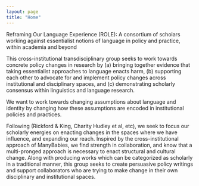 ```yaml
---
layout: page
title: "Home"
---
```


Reframing Our Language Experience (ROLE): A consortium of scholars working against essentialist notions of language in policy and practice, within academia and beyond

This cross-institutional transdisciplinary group seeks to work towards concrete policy changes in research by (a) bringing together evidence that taking essentialist approaches to language enacts harm, (b) supporting each other to advocate for and implement policy changes across institutional and disciplinary spaces, and (c) demonstrating scholarly consensus within linguistics and language research.

We want to work towards changing assumptions about language and identity by changing how these assumptions are encoded in institutional policies and practices.

Following (Rickford & King, Charity Hudley et al, etc), we seek to focus our scholarly energies on enacting changes in the spaces where we have influence, and expanding our reach. Inspired by the cross-institutional approach of ManyBabies, we find strength in collaboration, and know that a multi-pronged approach is necessary to enact structural and cultural change. Along with producing works which can be categorized as scholarly in a traditional manner, this group seeks to create persuasive policy writings and support collaborators who are trying to make change in their own disciplinary and institutional spaces.
